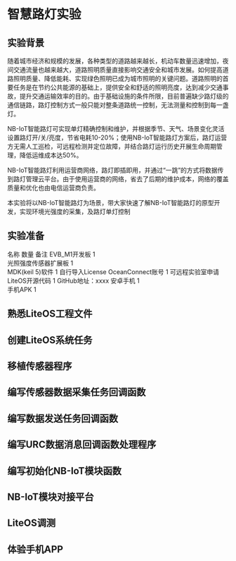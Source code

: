 # 智慧路灯实验

## 实验背景

随着城市经济和规模的发展，各种类型的道路越来越长，机动车数量迅速增加，夜间交通流量也越来越大，道路照明质量直接影响交通安全和城市发展。如何提高道路照明质量、降低能耗、实现绿色照明已成为城市照明的关键问题。道路照明的首要任务是在节约公共能源的基础上，提供安全和舒适的照明亮度，达到减少交通事故，提升交通运输效率的目的。由于基础设施的条件所限，目前普遍缺少路灯级的通信链路，路灯控制方式一般只能对整条道路统一控制，无法测量和控制到每一盏灯。

NB-IoT智能路灯可实现单灯精确控制和维护，并根据季节、天气、场景变化灵活设置路灯开/关/亮度，节省电耗10-20%；使用NB-IoT智能路灯方案后，路灯运营方无需人工巡检，可远程检测并定位故障，并结合路灯运行历史开展生命周期管理，降低运维成本达50%。

NB-IoT智能路灯利用运营商网络，路灯即插即用，并通过“一跳”的方式将数据传到路灯管理云平台。由于使用运营商的网络，省去了后期的维护成本，网络的覆盖质量和优化也由电信运营商负责。

本实验将以NB-IoT智能路灯为场景，带大家快速了解NB-IoT智能路灯的原型开发，实现环境光强度的采集，及路灯单灯控制

## 实验准备

名称	数量	备注
EVB_M1开发板	1	
光照强度传感器扩展板	1	
MDK(keil 5)软件	1	自行导入License
OceanConnect账号	1	可远程实验室申请
LiteOS开源代码	1	GitHub地址：xxxx
安卓手机	1	
手机APK	1	

## 熟悉LiteOS工程文件

## 创建LiteOS系统任务

## 移植传感器程序

## 编写传感器数据采集任务回调函数

## 编写数据发送任务回调函数

## 编写URC数据消息回调函数处理程序

## 编写初始化NB-IoT模块函数

## NB-IoT模块对接平台

## LiteOS调测

## 体验手机APP